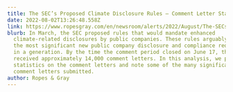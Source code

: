 ```yaml
---
title: The SEC’s Proposed Climate Disclosure Rules – Comment Letter Stats
date: 2022-08-02T13:26:48.558Z
link: https://www.ropesgray.com/en/newsroom/alerts/2022/August/The-SECs-Proposed-Climate-Disclosure-Rules-Comment-Letter-Stats
blurb: In March, the SEC proposed rules that would mandate enhanced
  climate-related disclosures by public companies. These rules arguably would be
  the most significant new public company disclosure and compliance requirements
  in a generation. By the time the comment period closed on June 17, the SEC had
  received approximately 14,000 comment letters. In this analysis, we provide
  statistics on the comment letters and note some of the many significant
  comment letters submitted.
author: Ropes & Gray
---
```

